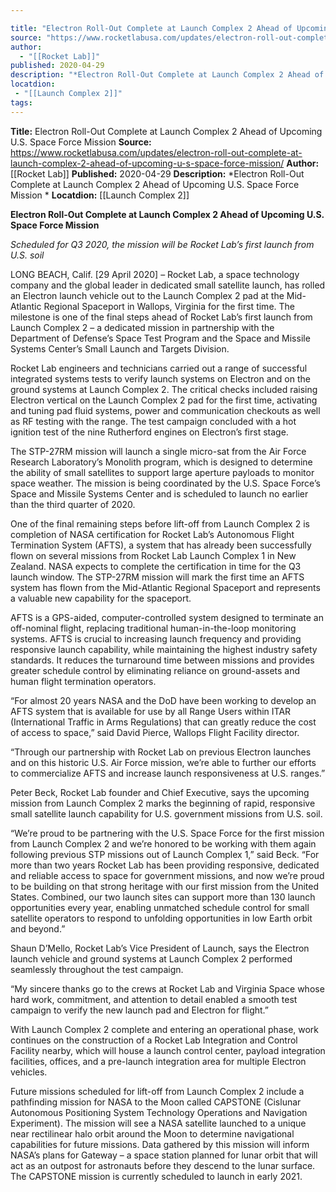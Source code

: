 ```yaml
---

title: "Electron Roll-Out Complete at Launch Complex 2 Ahead of Upcoming U.S. Space Force Mission "
source: "https://www.rocketlabusa.com/updates/electron-roll-out-complete-at-launch-complex-2-ahead-of-upcoming-u-s-space-force-mission/"
author:
  - "[[Rocket Lab]]"
published: 2020-04-29
description: "*Electron Roll-Out Complete at Launch Complex 2 Ahead of Upcoming U.S. Space Force Mission *"
locatdion:
 - "[[Launch Complex 2]]"
tags:
---
```


**Title:** Electron Roll-Out Complete at Launch Complex 2 Ahead of Upcoming U.S. Space Force Mission 
**Source:** https://www.rocketlabusa.com/updates/electron-roll-out-complete-at-launch-complex-2-ahead-of-upcoming-u-s-space-force-mission/
**Author:** [[Rocket Lab]]
**Published:** 2020-04-29
**Description:** *Electron Roll-Out Complete at Launch Complex 2 Ahead of Upcoming U.S. Space Force Mission *
**Locatdion:** [[Launch Complex 2]]

**Electron Roll-Out Complete at Launch Complex 2 Ahead of Upcoming U.S. Space Force Mission** 

*Scheduled for Q3 2020, the mission will be Rocket Lab’s first launch from U.S. soil* 

LONG BEACH, Calif. \[29 April 2020\] – Rocket Lab, a space technology company and the global leader in dedicated small satellite launch, has rolled an Electron launch vehicle out to the Launch Complex 2 pad at the Mid-Atlantic Regional Spaceport in Wallops, Virginia for the first time. The milestone is one of the final steps ahead of Rocket Lab’s first launch from Launch Complex 2 – a dedicated mission in partnership with the Department of Defense’s Space Test Program and the Space and Missile Systems Center’s Small Launch and Targets Division. 

Rocket Lab engineers and technicians carried out a range of successful integrated systems tests to verify launch systems on Electron and on the ground systems at Launch Complex 2. The critical checks included raising Electron vertical on the Launch Complex 2 pad for the first time, activating and tuning pad fluid systems, power and communication checkouts as well as RF testing with the range. The test campaign concluded with a hot ignition test of the nine Rutherford engines on Electron’s first stage.

The STP-27RM mission will launch a single micro-sat from the Air Force Research Laboratory’s Monolith program, which is designed to determine the ability of small satellites to support large aperture payloads to monitor space weather. The mission is being coordinated by the U.S. Space Force’s Space and Missile Systems Center and is scheduled to launch no earlier than the third quarter of 2020.

One of the final remaining steps before lift-off from Launch Complex 2 is completion of NASA certification for Rocket Lab’s Autonomous Flight Termination System (AFTS), a system that has already been successfully flown on several missions from Rocket Lab Launch Complex 1 in New Zealand. NASA expects to complete the certification in time for the Q3 launch window. The STP-27RM mission will mark the first time an AFTS system has flown from the Mid-Atlantic Regional Spaceport and represents a valuable new capability for the spaceport.

AFTS is a GPS-aided, computer-controlled system designed to terminate an off-nominal flight, replacing traditional human-in-the-loop monitoring systems. AFTS is crucial to increasing launch frequency and providing responsive launch capability, while maintaining the highest industry safety standards. It reduces the turnaround time between missions and provides greater schedule control by eliminating reliance on ground-assets and human flight termination operators.

“For almost 20 years NASA and the DoD have been working to develop an AFTS system that is available for use by all Range Users within ITAR (International Traffic in Arms Regulations) that can greatly reduce the cost of access to space,” said David Pierce, Wallops Flight Facility director.

“Through our partnership with Rocket Lab on previous Electron launches and on this historic U.S. Air Force mission, we’re able to further our efforts to commercialize AFTS and increase launch responsiveness at U.S. ranges.”

Peter Beck, Rocket Lab founder and Chief Executive, says the upcoming mission from Launch Complex 2 marks the beginning of rapid, responsive small satellite launch capability for U.S. government missions from U.S. soil.

“We’re proud to be partnering with the U.S. Space Force for the first mission from Launch Complex 2 and we’re honored to be working with them again following previous STP missions out of Launch Complex 1,” said Beck. “For more than two years Rocket Lab has been providing responsive, dedicated and reliable access to space for government missions, and now we’re proud to be building on that strong heritage with our first mission from the United States. Combined, our two launch sites can support more than 130 launch opportunities every year, enabling unmatched schedule control for small satellite operators to respond to unfolding opportunities in low Earth orbit and beyond.”

Shaun D’Mello, Rocket Lab’s Vice President of Launch, says the Electron launch vehicle and ground systems at Launch Complex 2 performed seamlessly throughout the test campaign.

“My sincere thanks go to the crews at Rocket Lab and Virginia Space whose hard work, commitment, and attention to detail enabled a smooth test campaign to verify the new launch pad and Electron for flight.”

With Launch Complex 2 complete and entering an operational phase, work continues on the construction of a Rocket Lab Integration and Control Facility nearby, which will house a launch control center, payload integration facilities, offices, and a pre-launch integration area for multiple Electron vehicles.

Future missions scheduled for lift-off from Launch Complex 2 include a pathfinding mission for NASA to the Moon called CAPSTONE (Cislunar Autonomous Positioning System Technology Operations and Navigation Experiment). The mission will see a NASA satellite launched to a unique near rectilinear halo orbit around the Moon to determine navigational capabilities for future missions. Data gathered by this mission will inform NASA’s plans for Gateway – a space station planned for lunar orbit that will act as an outpost for astronauts before they descend to the lunar surface. The CAPSTONE mission is currently scheduled to launch in early 2021.